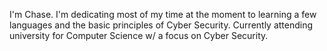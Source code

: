 I'm Chase.
I'm dedicating most of my time at the moment to learning a few languages and the basic principles of Cyber Security.
Currently attending university for Computer Science w/ a focus on Cyber Security.
